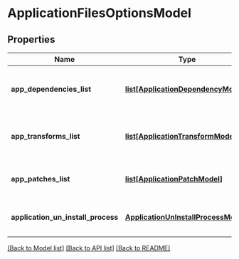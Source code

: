 # ApplicationFilesOptionsModel

## Properties
Name | Type | Description | Notes
------------ | ------------- | ------------- | -------------
**app_dependencies_list** | [**list[ApplicationDependencyModel]**](ApplicationDependencyModel.md) | Gets or sets list of application dependency Ids. | [optional] 
**app_transforms_list** | [**list[ApplicationTransformModel]**](ApplicationTransformModel.md) | Gets or sets list of uploaded transform files. | [optional] 
**app_patches_list** | [**list[ApplicationPatchModel]**](ApplicationPatchModel.md) | Gets or sets list of uploaded patch files. | [optional] 
**application_un_install_process** | [**ApplicationUnInstallProcessModel_**](ApplicationUnInstallProcessModel_.md) | Gets or sets application uninstallation process. | [optional] 

[[Back to Model list]](../README.md#documentation-for-models) [[Back to API list]](../README.md#documentation-for-api-endpoints) [[Back to README]](../README.md)


